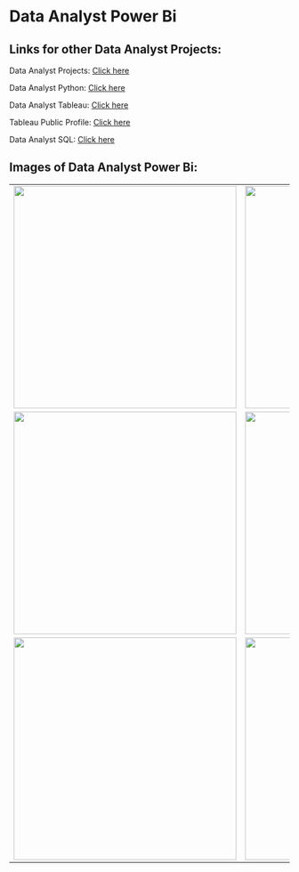 <h1>Data Analyst Power Bi</h1>

<h2>Links for other Data Analyst Projects:</h2>

<p>Data Analyst Projects: <a href="https://github.com/JAM5BOCsAdi/Data_Analyst_Projects">Click here</a></p>
<p>Data Analyst Python: <a href="https://github.com/JAM5BOCsAdi/Data_Analyst_Python">Click here</a></p>
<p>Data Analyst Tableau: <a href="https://github.com/JAM5BOCsAdi/Data_Analyst_Tableau">Click here</a></p>
<p>Tableau Public Profile: <a href="https://public.tableau.com/app/profile/adam.horvath6040/vizzes">Click here</a></p>
<p>Data Analyst SQL: <a href="https://github.com/JAM5BOCsAdi/Data_Analyst_SQL">Click here</a></p>

<h2>Images of Data Analyst Power Bi:</h2>

<!--
<p>This is the Tableau Public Profile, where you can see all the projects, that i am doing or did before:</p>

<p>Tableau Public Profile: <a href="https://public.tableau.com/app/profile/adam.horvath6040/vizzes">Click here</a></p>

<p>I am continuously learning new things to be better.</p>

![2024-02-25 14_33_08-Final_Project](https://github.com/JAM5BOCsAdi/Data_Analyst_Power_Bi/assets/90914431/ac952cd6-688a-48ed-987b-88cd3a5d9dd9)
![2024-02-25 14_35_02-Apocalypse_Visualization](https://github.com/JAM5BOCsAdi/Data_Analyst_Power_Bi/assets/90914431/60063cb5-5bde-4ca1-b265-6bf2e8638890)


-->

| | |
|:-------------------------:|:-------------------------:|
|<img height="400 px" src="https://github.com/JAM5BOCsAdi/Data_Analyst_Power_Bi/assets/90914431/ac952cd6-688a-48ed-987b-88cd3a5d9dd9"> | <img height="400 px" src="https://github.com/JAM5BOCsAdi/Data_Analyst_Power_Bi/assets/90914431/60063cb5-5bde-4ca1-b265-6bf2e8638890"> |
|<img height="400 px" src=""> | <img height="400 px" src=""> |
|<img height="400 px" src=""> | <img height="400 px" src=""> |

<!--
| | | | |
|:-------------------------:|:-------------------------:|:-------------------------:|:-------------------------:|
|<img height="400 px" src=""> | <img height="400 px" src=""> | <img height="400 px" src=""> | <img height="400 px" src=""> | 
|<img height="400 px" src=""> | <img height="400 px" src=""> | <img height="400 px" src=""> | <img height="400 px" src=""> |
|<img height="400 px" src=""> | <img height="400 px" src=""> | <img height="400 px" src=""> | <img height="400 px" src=""> |
-->

<!--
| | |
|:-------------------------:|:-------------------------:|
|<img height="400 px" src=""> | <img height="400 px" src=""> |
|<img height="400 px" src=""> | <img height="400 px" src=""> |
|<img height="400 px" src=""> | <img height="400 px" src=""> |
-->

